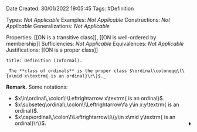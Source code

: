 <div class="topSpace"></div>

Date Created: 30/01/2022 19:05:45
Tags: #Definition

Types: _Not Applicable_
Examples: _Not Applicable_
Constructions: _Not Applicable_
Generalizations: _Not Applicable_

Properties: [[ON is a transitive class]], [[ON is well-ordered by membership]]
Sufficiencies: _Not Applicable_
Equivalences: _Not Applicable_
Justifications: [[ON is a proper class]]

``` ad-Definition
title: Definition (Informal).

_The **class of ordinals** is the proper class $\ordinal\coloneqq\l\{x\mid x\textrm{ is an ordinal}\r\}$._

```

**Remark.** Some notations:
* $x\in\ordinal\,\colon\!\Leftrightarrow x\textrm{ is an ordinal}$.
* $x\subseteq\ordinal\,\colon\!\Leftrightarrow\fa y\in x:y\textrm{ is an ordinal}$.
* $x\cap\ordinal\,\colon\!\Leftrightarrow\l\{y\in x\mid y\textrm{ is an ordinal}\r\}$.<span style="float:right;">$\blacklozenge$</span>
